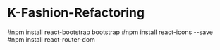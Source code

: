 # K-Fashion-Refactoring

#npm install react-bootstrap bootstrap
#npm install react-icons --save
#npm install react-router-dom
